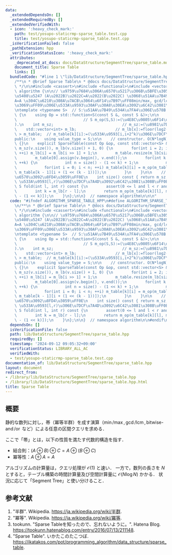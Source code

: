 ```yaml
---
data:
  _extendedDependsOn: []
  _extendedRequiredBy: []
  _extendedVerifiedWith:
  - icon: ':heavy_check_mark:'
    path: test/yosupo-staticrmp-sparse_table.test.cpp
    title: test/yosupo-staticrmp-sparse_table.test.cpp
  _isVerificationFailed: false
  _pathExtension: hpp
  _verificationStatusIcon: ':heavy_check_mark:'
  attributes:
    _deprecated_at_docs: docs/DataStructure/SegmentTree/sparse_table.md
    document_title: Sparse Table
    links: []
  bundledCode: "#line 1 \"lib/DataStructure/SegmentTree/sparse_table.hpp\"\n\n\n\n\
    /**\n * @brief Sparse Table\n * @docs docs/DataStructure/SegmentTree/sparse_table.md\n\
    \ */\n\n#include <cassert>\n#include <functional>\n#include <vector>\n\nnamespace\
    \ algorithm {\n\n// \u9759\u7684\u306A\u6570\u5217\u306B\u5BFE\u3057\uFF0C\u7D50\
    \u5408\u5247 (A\u2022B)\u2022C=A\u2022(B\u2022C) \u3068\u51AA\u7B49\u6027 A\u2022\
    A=A \u304C\u6210\u308A\u7ACB\u3064\u6F14\u7B97\uFF08min/max, gcd/lcm, bitwise-and/or\u306A\
    \u3069\uFF09\u306E\u533A\u9593\u30AF\u30A8\u30EA\u3092\u6C42\u3081\u308B\uFF0E\
    \ntemplate <typename S>  // S:\u51AA\u7B49\u534A\u7FA4\u306E\u578B.\nclass SparseTable\
    \ {\n    using Op = std::function<S(const S &, const S &)>;\n\n    Op m_op;  \
    \                             // S m_op(S,S):=(\u4E8C\u9805\u6F14\u7B97\u95A2\u6570\
    ).\n    int m_sz;                              // m_sz:=(\u8981\u7D20\u6570).\n\
    \    std::vector<int> m_lb;                 // m_lb[x]:=floor(log2(x)).\n    std::vector<std::vector<S>\
    \ > m_table;  // m_table[k][i]:=(\u533A\u9593[i,i+2^k)\u306E\u7DCF\u7A4D).\n\n\
    public:\n    using value_type = S;\n\n    // constructor. O(N*logN).\n    SparseTable()\
    \ {}\n    explicit SparseTable(const Op &op, const std::vector<S> &v) : m_op(op),\
    \ m_sz(v.size()), m_lb(v.size() + 1, 0) {\n        for(int i = 2; i <= size();\
    \ ++i) m_lb[i] = m_lb[i >> 1] + 1;\n        m_table.resize(m_lb[size()] + 1);\n\
    \        m_table[0].assign(v.begin(), v.end());\n        for(int k = 1; k <= m_lb[size()];\
    \ ++k) {\n            int n = size() - (1 << k) + 1;\n            m_table[k].resize(n);\n\
    \            for(int i = 0; i < n; ++i) m_table[k][i] = m_op(m_table[k - 1][i],\
    \ m_table[k - 1][i + (1 << (k - 1))]);\n        }\n    }\n\n    // \u8981\u7D20\
    \u6570\u3092\u8FD4\u3059\uFF0E\n    int size() const { return m_sz; }\n    //\
    \ \u533A\u9593[l,r)\u306E\u7DCF\u7A4D\u3092\u6C42\u3081\u308B\uFF0EO(1).\n   \
    \ S fold(int l, int r) const {\n        assert(0 <= l and l < r and r <= size());\n\
    \        int k = m_lb[r - l];\n        return m_op(m_table[k][l], m_table[k][r\
    \ - (1 << k)]);\n    }\n};\n\n}  // namespace algorithm\n\n\n"
  code: "#ifndef ALGORITHM_SPARSE_TABLE_HPP\n#define ALGORITHM_SPARSE_TABLE_HPP 1\n\
    \n/**\n * @brief Sparse Table\n * @docs docs/DataStructure/SegmentTree/sparse_table.md\n\
    \ */\n\n#include <cassert>\n#include <functional>\n#include <vector>\n\nnamespace\
    \ algorithm {\n\n// \u9759\u7684\u306A\u6570\u5217\u306B\u5BFE\u3057\uFF0C\u7D50\
    \u5408\u5247 (A\u2022B)\u2022C=A\u2022(B\u2022C) \u3068\u51AA\u7B49\u6027 A\u2022\
    A=A \u304C\u6210\u308A\u7ACB\u3064\u6F14\u7B97\uFF08min/max, gcd/lcm, bitwise-and/or\u306A\
    \u3069\uFF09\u306E\u533A\u9593\u30AF\u30A8\u30EA\u3092\u6C42\u3081\u308B\uFF0E\
    \ntemplate <typename S>  // S:\u51AA\u7B49\u534A\u7FA4\u306E\u578B.\nclass SparseTable\
    \ {\n    using Op = std::function<S(const S &, const S &)>;\n\n    Op m_op;  \
    \                             // S m_op(S,S):=(\u4E8C\u9805\u6F14\u7B97\u95A2\u6570\
    ).\n    int m_sz;                              // m_sz:=(\u8981\u7D20\u6570).\n\
    \    std::vector<int> m_lb;                 // m_lb[x]:=floor(log2(x)).\n    std::vector<std::vector<S>\
    \ > m_table;  // m_table[k][i]:=(\u533A\u9593[i,i+2^k)\u306E\u7DCF\u7A4D).\n\n\
    public:\n    using value_type = S;\n\n    // constructor. O(N*logN).\n    SparseTable()\
    \ {}\n    explicit SparseTable(const Op &op, const std::vector<S> &v) : m_op(op),\
    \ m_sz(v.size()), m_lb(v.size() + 1, 0) {\n        for(int i = 2; i <= size();\
    \ ++i) m_lb[i] = m_lb[i >> 1] + 1;\n        m_table.resize(m_lb[size()] + 1);\n\
    \        m_table[0].assign(v.begin(), v.end());\n        for(int k = 1; k <= m_lb[size()];\
    \ ++k) {\n            int n = size() - (1 << k) + 1;\n            m_table[k].resize(n);\n\
    \            for(int i = 0; i < n; ++i) m_table[k][i] = m_op(m_table[k - 1][i],\
    \ m_table[k - 1][i + (1 << (k - 1))]);\n        }\n    }\n\n    // \u8981\u7D20\
    \u6570\u3092\u8FD4\u3059\uFF0E\n    int size() const { return m_sz; }\n    //\
    \ \u533A\u9593[l,r)\u306E\u7DCF\u7A4D\u3092\u6C42\u3081\u308B\uFF0EO(1).\n   \
    \ S fold(int l, int r) const {\n        assert(0 <= l and l < r and r <= size());\n\
    \        int k = m_lb[r - l];\n        return m_op(m_table[k][l], m_table[k][r\
    \ - (1 << k)]);\n    }\n};\n\n}  // namespace algorithm\n\n#endif\n"
  dependsOn: []
  isVerificationFile: false
  path: lib/DataStructure/SegmentTree/sparse_table.hpp
  requiredBy: []
  timestamp: '2024-09-12 09:05:32+09:00'
  verificationStatus: LIBRARY_ALL_AC
  verifiedWith:
  - test/yosupo-staticrmp-sparse_table.test.cpp
documentation_of: lib/DataStructure/SegmentTree/sparse_table.hpp
layout: document
redirect_from:
- /library/lib/DataStructure/SegmentTree/sparse_table.hpp
- /library/lib/DataStructure/SegmentTree/sparse_table.hpp.html
title: Sparse Table
---
```

## 概要

静的な数列に対し，帯（冪等半群）を成す演算（$\min$/$\max, \gcd$/$\operatorname{lcm}, \operatorname{bitwise-and}$/$\operatorname{or}$ など）による任意の区間クエリを求める．

ここで「帯」とは，以下の性質を満たす代数的構造を指す．

- 結合則：$(A \oplus B) \oplus C = A \oplus (B \oplus C)$
- 冪等性：$A \oplus A = A$

アルゴリズムの計算量は，クエリ処理が $\mathcal{O}(1)$ と速い．
一方で，数列の長さを $N$ とすると，テーブル構築の時間計算量及び空間計算量に $\mathcal{O}(N \log N)$ かかる．
状況に応じて「Segment Tree」と使い分けること．


## 参考文献

1. "半群". Wikipedia. <https://ja.wikipedia.org/wiki/半群>.
1. "冪等". Wikipedia. <https://ja.wikipedia.org/wiki/冪等>.
1. tookunn. "Sparse Tableを知ったので、忘れないように。". Hatena Blog. <https://tookunn.hatenablog.com/entry/2016/07/13/211148>.
1. "Sparse Table". いかたこのたこつぼ. <https://ikatakos.com/pot/programming_algorithm/data_structure/sparse_table>.
